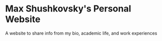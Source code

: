 # Max Shushkovsky's Personal Website

A website to share info from my bio, academic life, and work experiences
